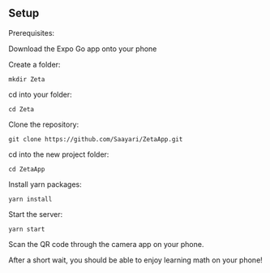 ## Setup

Prerequisites:

Download the Expo Go app onto your phone

Create a folder: 
```
mkdir Zeta
```
cd into your folder: 
```
cd Zeta
```
Clone the repository: 
```
git clone https://github.com/Saayari/ZetaApp.git
```
cd into the new project folder:
```
cd ZetaApp
```
Install yarn packages:
```
yarn install
```
Start the server:
```
yarn start
```
Scan the QR code through the camera app on your phone. 

After a short wait, you should be able to enjoy learning math on your phone!
